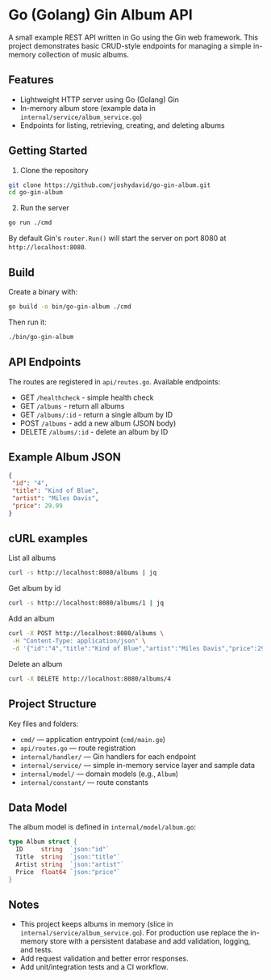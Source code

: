 
# Go (Golang) Gin Album API

A small example REST API written in Go using the Gin web framework. This project demonstrates basic CRUD-style endpoints for managing a simple in-memory collection of music albums.

## Features

- Lightweight HTTP server using Go (Golang) Gin
- In-memory album store (example data in `internal/service/album_service.go`)
- Endpoints for listing, retrieving, creating, and deleting albums

## Getting Started

1. Clone the repository

```sh
git clone https://github.com/joshydavid/go-gin-album.git
cd go-gin-album
```

2. Run the server

```sh
go run ./cmd
```

By default Gin's `router.Run()` will start the server on port 8080 at `http://localhost:8080`.

## Build

Create a binary with:

```sh
go build -o bin/go-gin-album ./cmd
```

Then run it:

```sh
./bin/go-gin-album
```

## API Endpoints

The routes are registered in `api/routes.go`. Available endpoints:

- GET `/healthcheck` - simple health check
- GET `/albums` - return all albums
- GET `/albums/:id` - return a single album by ID
- POST `/albums` - add a new album (JSON body)
- DELETE `/albums/:id` - delete an album by ID

## Example Album JSON

```json
{
 "id": "4",
 "title": "Kind of Blue",
 "artist": "Miles Davis",
 "price": 29.99
}
```

## cURL examples

List all albums

```sh
curl -s http://localhost:8080/albums | jq
```

Get album by id

```sh
curl -s http://localhost:8080/albums/1 | jq
```

Add an album

```sh
curl -X POST http://localhost:8080/albums \
 -H "Content-Type: application/json" \
 -d '{"id":"4","title":"Kind of Blue","artist":"Miles Davis","price":29.99}'
```

Delete an album

```sh
curl -X DELETE http://localhost:8080/albums/4
```

## Project Structure

Key files and folders:

- `cmd/` — application entrypoint (`cmd/main.go`)
- `api/routes.go` — route registration
- `internal/handler/` — Gin handlers for each endpoint
- `internal/service/` — simple in-memory service layer and sample data
- `internal/model/` — domain models (e.g., `Album`)
- `internal/constant/` — route constants

## Data Model

The album model is defined in `internal/model/album.go`:

```go
type Album struct {
  ID     string  `json:"id"`
  Title  string  `json:"title"`
  Artist string  `json:"artist"`
  Price  float64 `json:"price"`
}
```

## Notes

- This project keeps albums in memory (slice in `internal/service/album_service.go`). For production use replace the in-memory store with a persistent database and add validation, logging, and tests.
- Add request validation and better error responses.
- Add unit/integration tests and a CI workflow.
